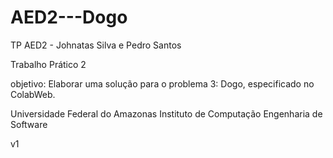 # AED2---Dogo
TP AED2 - Johnatas Silva e Pedro Santos

Trabalho Prático 2

objetivo:
Elaborar uma solução para o problema 3: Dogo, especificado no ColabWeb.

Universidade Federal do Amazonas
Instituto de Computação
Engenharia de Software

v1
